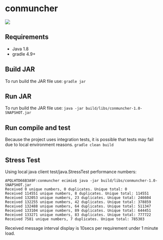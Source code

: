 # conmuncher
![](https://media.giphy.com/media/mh6H1spZTaQa4/giphy.gif)

## Requirements
- Java 1.8
- gradle 4.9+ 

## Build JAR
To run build the JAR file use:
``gradle jar``

## Run JAR
To run build the JAR file use:
``java -jar build/libs/conmuncher-1.0-SNAPSHOT.jar``

## Run compile and test
Because the project uses integration tests, it is possible that tests may fail due to local environment reasons. 
``gradle clean build``

## Stress Test 
Using local java client test/java.StressTest performance numbers:
```
APQLHTD66B3A9F:conmuncher ecimio$ java -jar build/libs/conmuncher-1.0-SNAPSHOT.jar
Received 0 unique numbers, 0 duplicates. Unique total: 0
Received 114551 unique numbers, 8 duplicates. Unique total: 114551
Received 132053 unique numbers, 23 duplicates. Unique total: 246604
Received 132255 unique numbers, 42 duplicates. Unique total: 378859
Received 132488 unique numbers, 64 duplicates. Unique total: 511347
Received 133104 unique numbers, 89 duplicates. Unique total: 644451
Received 133271 unique numbers, 83 duplicates. Unique total: 777722
Received 7581 unique numbers, 7 duplicates. Unique total: 785303
``` 
Received message interval display is 10secs per requirement under 1 minute load.